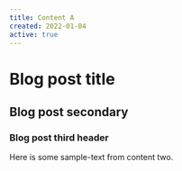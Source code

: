 ```yaml
---
title: Content A
created: 2022-01-04
active: true
---
```


# Blog post title

## Blog post secondary

### Blog post third header

Here is some sample-text from content two.
